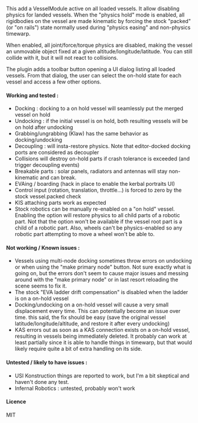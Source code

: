This add a VesselModule active on all loaded vessels. It allow disabling physics for landed vessels. 
When the "physics hold" mode is enabled, all rigidbodies on the vessel are made kinematic by forcing the stock 
"packed" (or "on rails") state normally used during "physics easing" and non-physics timewarp.

When enabled, all joint/force/torque physics are disabled, making the vessel an unmovable object fixed at
a given altitude/longitude/latitude. You can still collide with it, but it will not react to collisions.

The plugin adds a toolbar button opening a UI dialog listing all loaded vessels. From that dialog, the
user can select the on-hold state for each vessel and access a few other options.

#### Working and tested :
  - Docking : docking to a on hold vessel will seamlessly put the merged vessel on hold
  - Undocking : if the initial vessel is on hold, both resulting vessels will be on hold after undocking
  - Grabbing/ungrabbing (Klaw) has the same behavior as docking/undocking
  - Decoupling : will insta-restore physics. Note that editor-docked docking ports are considered as decoupler
  - Collisions will destroy on-hold parts if crash tolerance is exceeded (and trigger decoupling events)
  - Breakable parts : solar panels, radiators and antennas will stay non-kinematic and can break.
  - EVAing / boarding (hack in place to enable the kerbal portraits UI)
  - Control input (rotation, translation, throttle...) is forced to zero by the stock vessel.packed check
  - KIS attaching parts work as expected
  - Stock robotics can be manually re-enabled on a "on hold" vessel. Enabling the option will restore physics
    to all child parts of a robotic part. Not that the option won't be available if the vessel root part is
    a child of a robotic part. Also, wheels can't be physics-enabled so any robotic part attempting to move
    a wheel won't be able to.

#### Not working / Known issues :
  - Vessels using multi-node docking sometimes throw errors on undocking or when using the "make primary node"
    button. Not sure exactly what is going on, but the errors don't seem to cause major issues and messing
    around with the "make primary node" or in last resort reloading the scene seems to fix it.
  - The stock "EVA ladder drift compensation" is disabled when the ladder is on a on-hold vessel
  - Docking/undocking on a on-hold vessel will cause a very small displacement every time. This can 
    potentially become an issue over time. this said, the fix should be easy (save the original
    vessel latitude/longitude/altitude, and restore it after every undocking)
  - KAS errors out as soon as a KAS connection exists on a on-hold vessel, resulting in vessels being 
    immediately deleted. It probably can work at least partially since it is able to handle things in 
    timewarp, but that would likely require quite a bit of extra handling on its side.
   
#### Untested / likely to have issues :
  - USI Konstruction things are reported to work, but I'm a bit skeptical and haven't done any test.
  - Infernal Robotics : untested, probably won't work
  
#### Licence
MIT
